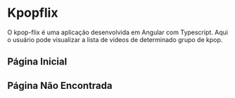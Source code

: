 # Kpopflix

O kpop-flix é uma aplicação desenvolvida em Angular com Typescript. Aqui o usuário pode visualizar a lista de 
videos de determinado grupo de kpop.

## Página Inicial 

## Página Não Encontrada



